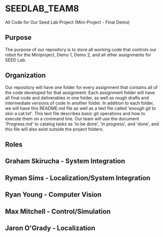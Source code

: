 # SEEDLAB_TEAM8
All Code for Our Seed Lab Project (Mini-Project - Final Demo)
## Purpose
The purpose of our repository is to store all working code that controls our robot for the Miniproject, Demo 1, Demo 2, and all other assignments for SEED Lab.
## Organization
Our repository will have one folder for every assignment that contains all of the code developed for that assignment. Each assignment folder will have all final code
  and deliverables in one folder, as well as rough drafts and intermediate versions of code in another folder.
In addition to each folder, we will have this README.md file as well as a text file called 'enough git to skin a cat.txt'. This text file describes basic git operations
  and how to execute them on a command line.
Our team will use the document 'Progress.md' to catalog tasks as 'to be done', 'in progress', and 'done', and this file will also exist outside the project folders.

## Roles
## Graham Skirucha - System Integration 
## Ryman Sims - Localization/System Integration
## Ryan Young - Computer Vision 
## Max Mitchell - Control/Simulation 
## Jaron O'Grady - Localization
